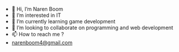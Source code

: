 - 👋 Hi, I’m Naren Boom
- 👀 I’m interested in IT
- 🌱 I’m currently learning game development
- 💞️ I’m looking to collaborate on programming and web development
- 📫 How to reach me ?
- narenboom4@gmail.com
<!---
--->
